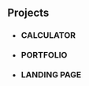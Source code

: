 <h2>Projects</h2>
<h3>
  <ul>
    <li>CALCULATOR</li><br>
    <li>PORTFOLIO</li><br>
    <li>LANDING PAGE</li>
  </ul>
</h3>
